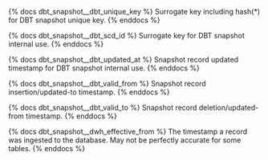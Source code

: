 {% docs dbt_snapshot__dbt_unique_key %}
Surrogate key including hash(*) for DBT snapshot unique key.
{% enddocs %}

{% docs dbt_snapshot__dbt_scd_id %}
Surrogate key for DBT snapshot internal use.
{% enddocs %}

{% docs dbt_snapshot__dbt_updated_at %}
Snapshot record updated timestamp for DBT snapshot internal use.
{% enddocs %}

{% docs dbt_snapshot__dbt_valid_from %}
Snapshot record insertion/updated-to timestamp.
{% enddocs %}

{% docs dbt_snapshot__dbt_valid_to %}
Snapshot record deletion/updated-from timestamp.
{% enddocs %}

{% docs dbt_snapshot__dwh_effective_from %}
The timestamp a record was ingested to the database.
May not be perfectly accurate for some tables.
{% enddocs %}
